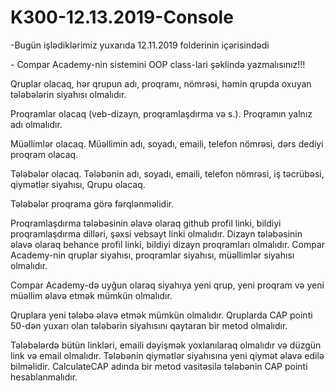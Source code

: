 # K300-12.13.2019-Console

-Bugün işlədiklərimiz yuxarıda 12.11.2019 folderinin içərisindədi

﻿- Compar Academy-nin sistemini OOP class-lari şəklində yazmalısınız!!!

Qruplar olacaq, hər qrupun adı, proqramı, nömrəsi, həmin qrupda oxuyan tələbələrin siyahısı olmalıdır.

Proqramlar olacaq (veb-dizayn, proqramlaşdırma və s.). Proqramın yalnız adı olmalıdır.

Müəllimlər olacaq. Müəllimin adı, soyadı, emaili, telefon nömrəsi, dərs dediyi proqram olacaq.

Tələbələr olacaq. Tələbənin adı, soyadı, emaili, telefon nömrəsi, iş təcrübəsi, qiymətlər siyahısı, Qrupu olacaq.

Tələbələr proqrama görə fərqlənməlidir.

Proqramlaşdırma tələbəsinin əlavə olaraq github profil linki, bildiyi proqramlaşdırma dilləri, şəxsi vebsayt linki olmalıdır.
Dizayn tələbəsinin əlavə olaraq behance profil linki, bildiyi dizayn proqramları olmalıdır.
Compar Academy-nin qruplar siyahısı, proqramlar siyahısı, müəllimlər siyahısı olmalıdır.

Compar Academy-də uyğun olaraq siyahıya yeni qrup, yeni proqram və yeni müəllim əlavə etmək mümkün olmalıdır.

Qruplara yeni tələbə əlavə etmək mümkün olmalıdır. Qruplarda CAP pointi 50-dən yuxarı olan tələbərin siyahısını qaytaran bir metod olmalıdır.

Tələbələrdə bütün linkləri, emaili dəyişmək yoxlanılaraq olmalıdır və düzgün link və email olmalıdır. Tələbənin qiymətlər siyahısına yeni qiymət əlavə edilə bilməlidir. CalculateCAP adında bir metod vasitəsilə tələbənin CAP pointi hesablanmalıdır.
